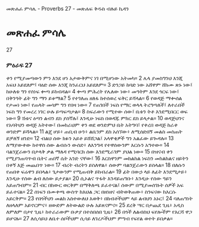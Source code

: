 ﻿
 መጽሐፈ ምሳሌ - Proverbs 27 - መጽሐፍ ቅዱስ ብሉይ ኪዳን
# መጽሐፈ ምሳሌ
27
### ምዕራፍ 27
 ቀን የሚያመጣውን ምን እንደ ሆነ አታውቅምና ነገ በሚሆነው አትመካ።
2  ሌላ ያመስግንህ እንጂ አፍህ አይደለም፤ ባዕድ ሰው እንጂ ከንፈርህ አይደለም።
3  ድንጋይ ከባድ ነው አሸዋም ሸክሙ ጽኑ ነው፤ ከሁለቱ ግን የሰነፍ ቍጣ ይከብዳል።
4  ቍጣ ምሕረት የሌለው ነው፥ መዓትም እንደ ጎርፍ ነው፤ በቅንዓት ፊት ግን ማን ይቆማል?
5  የተገለጠ ዘለፋ ከተሰወረ ፍቅር ይሻላል።
6  የወዳጅ ማቍሰል የታመነ ነው፤ የጠላት መሳም ግን የበዛ ነው።
7  የጠገበች ነፍስ የማር ወላላ ትረግጣለች፤ ለተራበች ነፍስ ግን የመረረ ነገር ሁሉ ይጣፍጣታል።
8  ስፍራውን የሚተው ሰው፤ ቤቱን ትቶ እንደሚበርር ወፍ ነው።
9  ሽቱና ዕጣን ልብን ደስ ያሰኛሉ፤ እንዲሁ ነፍስ በወዳጁ ምክር ደስ ይላታል።
10  ወዳጅህንና የአባትህን ወዳጅ አትተው፤ በመከራህም ቀን ወደ ወንድምህ ቤት አትግባ፤ የቀረበ ወዳጅ ከራቀ ወንድም ይሻላል።
11  ልጄ ሆይ፥ ጠቢብ ሁን፥ ልቤንም ደስ አሰኘው፥ ለሚሰድበኝ መልስ መስጠት ይቻለኝ ዘንድ።
12  ብልህ ሰው ክፉን አይቶ ይሸሸጋል፤ አላዋቂዎች ግን አልፈው ይጐዳሉ።
13  ለማያውቀው ከተዋሰ ሰው ልብሱን ውሰድ፥ ለእንግዳ የተዋሰውንም እርሱን አግተው።
14  ባልንጀራውን በታላቅ ቃል ማለዳ የሚባርክ ሰው እንደሚራገም ያህል ነው።
15  በዝናብ ቀን የሚያንጠባጥብ ቤትና ጠበኛ ሴት አንድ ናቸው፤
16  እርስዋንም መከልከል ነፍስን መከልከልና ዘይትን በቀኝ እጅ መጨበጥ ነው።
17  ብረት ብረትን ይስለዋል፥ ሰውም ባልንጀራውን ይስላል።
18  በለሱን የጠበቀ ፍሬዋን ይበላል፥ ጌታውንም የሚጠብቅ ይከብራል።
19  ፊት በውኃ ላይ ለፊት እንደሚታይ፥ እንዲሁ የሰው ልብ ለሰው ይታያል።
20  ሲኦልና ጥፋት እንዳይጠግቡ፥ እንዲሁ የሰው ዓይን አይጠግብም።
21  ብር በከውር ወርቅም በማቅለጫ ይፈተናል፤ ሰውም በሚያመሰገኑት ሰዎች አፍ ይፈተናል።
22  ሰነፍን በሙቀጫ ውስጥ ከእህል ጋር በዘነዘና ብትወቅጠው፥ ስንፍናው ከእርሱ አይርቅም።
23  የበጎችህን መልክ አስተውለህ እወቅ፥ በከብቶችህም ላይ ልብህን አኑር፤
24  ባለጠግነት ለዘላለም አይኖርምና፥ ዘውድም ለትውልድ ሁሉ አይጸናምና።
25  ደረቅ ሣር በታጨደ ጊዜ፥ አዲስ ለምለም በታየ ጊዜ፥ ከተራራውም ቡቃያ በተሰበሰበ ጊዜ፥
26  በጎች ለልብስህ ፍየሎችም የእርሻ ዋጋ ይሆናሉ።
27  ለሲሳይህ ለቤተ ሰቦችህም ሲሳይ ለገረዶችህም ምግብ የፍየል ወተት ይበቃል። 
